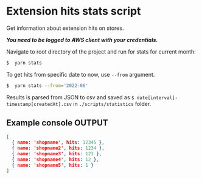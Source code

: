 # Extension hits stats script

Get information about extension hits on stores.

***You need to be logged to AWS client with your credentials.***

Navigate to root directory of the project and run for stats for current month:

```bash
$  yarn stats
```

To get hits from specific date to now, use `--from` argument.

```bash
$  yarn stats --from='2022-06'
```

Results is parsed from JSON to csv and saved as `$ date[interval]-timestamp[createdAt].csv` in `./scripts/statistics` folder.

## Example console OUTPUT
```json
[
  { name: 'shopname', hits: 12345 },
  { name: 'shopname2', hits: 1234 },
  { name: 'shopname3', hits: 123 },
  { name: 'shopname4', hits: 12 },
  { name: 'shopname5', hits: 1 }
]
```

